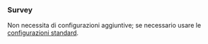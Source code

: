 ### Survey
Non necessita di configurazioni aggiuntive; se necessario usare le [configurazioni standard](../../base.md#Neicomponentisonogestiteleseguentiproprietà). 